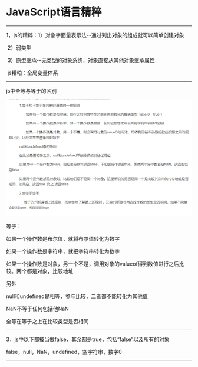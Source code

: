 # JavaScript语言精粹

---

1，js的精粹：1）对象字面量表示法--通过列出对象的组成就可以简单创建对象

​		2）弱类型

​		3）原型继承--无类型的对象系统，对象直接从其他对象继承属性

​	js糟粕：全局变量体系



---

js中全等与等于的区别

![1545142369147](image/1545142369147.png)

等于：

如果一个操作数是布尔值，就将布尔值转化为数字

如果一个操作数是字符串，就把字符串转化为数字

如果一个操作数是对象，另一个不是，调用对象的valueof得到数值进行之后比较。两个都是对象，比较地址

另外

null和undefined是相等，参与比较，二者都不能转化为其他值

NaN不等于任何包括他NaN

全等在等于之上在比较类型是否相同

---

3，js中以下都被当做false，其余都是true，包括“false”以及所有的对象

false，null，NaN，undefined，空字符串，数字0

---





